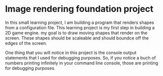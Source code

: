 # Image rendering foundation project
In this small learning project, I am building a program that renders shapes from a configuration file. This learning project is my first step in building a 2D game engine. 
my goal is to draw moving shapes that render on the screen. These shapes should be scaleable and should boundce off the edges of the screen. 

One thing that you will notice in this project is the console output statements that I used for debugging purposes.
So, if you notice a buch of numbers printing infinitely in your command line console, those are printing for debugging purposes.
